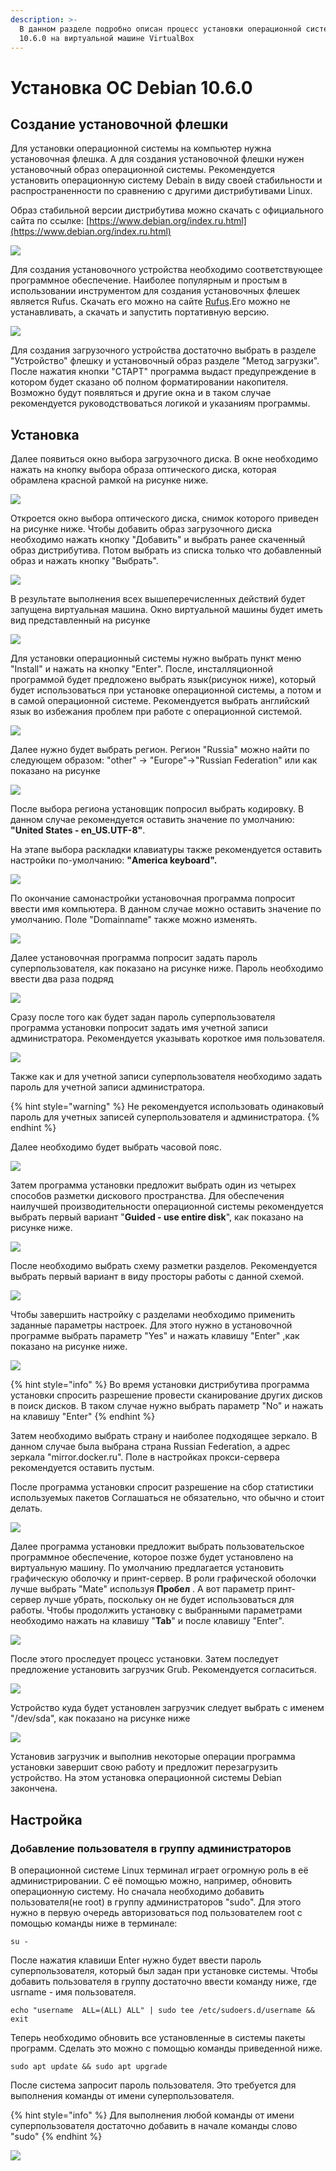 ```yaml
---
description: >-
  В данном разделе подробно описан процесс установки операционной системы Debian
  10.6.0 на виртуальной машине VirtualBox
---
```


# Установка ОС Debian 10.6.0

## Создание установочной флешки

Для установки операционной системы на компьютер нужна установочная флешка. А для создания установочной флешки нужен установочный образ операционной системы. Рекомендуется установить операционную систему  Debain в виду своей стабильности и распространенности по сравнению с другими дистрибутивами Linux.

Образ стабильной версии дистрибутива можно скачать с официального сайта по ссылке: [https://www.debian.org/index.ru.html](https://www.debian.org/index.ru.html)



![](../.gitbook/assets/image%20%281%29.png)

Для создания установочного устройства необходимо соответствующее программное обеспечение. Наиболее популярным и простым в использовании инструментом для создания установочных флешек является Rufus. Скачать его можно на сайте [Rufus](https://github.com/pbatard/rufus).Его можно не устанавливать, а скачать и запустить портативную версию.

![](../.gitbook/assets/1-chast.png)

Для создания загрузочного устройства достаточно выбрать в разделе "Устройство"  флешку и  установочный образ разделе "Метод загрузки". После нажатия кнопки "СТАРТ" программа выдаст предупреждение в котором будет сказано об полном форматировании накопителя. Возможно будут появляться и другие окна и в таком случае рекомендуется руководствоваться логикой и указаниям программы.

## Установка 

Далее появиться окно выбора загрузочного диска. В окне необходимо нажать на кнопку выбора образа оптического диска, которая обрамлена красной рамкой на рисунке ниже. 

![](../.gitbook/assets/vybor-zagruzochnogo-diska.png)

Откроется окно выбора оптического диска, снимок которого приведен на рисунке ниже. Чтобы  добавить образ загрузочного диска необходимо нажать кнопку "Добавить" и  выбрать ранее скаченный образ дистрибутива. Потом выбрать из списка только что добавленный образ и нажать кнопку "Выбрать". 

![](../.gitbook/assets/dobavlenie-opticheskogo-diska.png)

В результате выполнения всех вышеперечисленных действий  будет запущена виртуальная машина. Окно виртуальной машины будет иметь вид представленный на рисунке 

![](../.gitbook/assets/menyu-ustanovshika.png)

Для установки операционный системы нужно выбрать пункт меню "Install" и нажать на кнопку "Enter". После, инсталляционной программой будет предложено выбрать язык\(рисунок ниже\), который будет использоваться при  установке операционной системы, а потом и в самой операционной системе. Рекомендуется выбрать английский язык  во избежания проблем при работе с операционной системой.

![](../.gitbook/assets/ustanovka.-punkt-1.-vybor-yazyka..png)

Далее нужно будет выбрать регион. Регион "Russia" можно найти по следующем образом: "other" -&gt; "Europe"-&gt;"Russian Federation" или как показано на рисунке 

![](../.gitbook/assets/vybor-regiona-all.png)

После выбора региона установщик попросил выбрать кодировку. В данном случае рекомендуется оставить значение по умолчанию: **"United States - en\_US.UTF-8"**. 

На этапе выбора раскладки клавиатуры также рекомендуется оставить настройки по-умолчанию: **"America keyboard".**

![](../.gitbook/assets/ustanovka.-punkt-4.-raskladka-klaviatury..png)

По окончание самонастройки установочная программа попросит ввести имя компьютера. В данном случае можно оставить значение по умолчанию. Поле "Domainname" также можно изменять.

![](../.gitbook/assets/ustanovka.-punkt-5.-imya-khosta..png)

Далее установочная программа попросит задать пароль суперпользователя, как показано на рисунке ниже. Пароль необходимо ввести два раза подряд

![](../.gitbook/assets/ustanovka.-punkt-6.-parol-superpolzovatelya..png)

Сразу после того как будет задан пароль суперпользователя программа установки попросит задать имя учетной записи администратора. Рекомендуется указывать короткое имя пользователя.

![](../.gitbook/assets/ustanovka.-punkt-7-imya-adminastratora..png)

Также как и для учетной записи суперпользователя необходимо задать пароль для учетной записи администратора. 

{% hint style="warning" %}
Не рекомендуется использовать одинаковый пароль для учетных записей суперпользователя и администратора.
{% endhint %}

Далее необходимо будет выбрать часовой пояс.

![](../.gitbook/assets/ustanovka.-punkt-9-chasovoi-poyas..png)

Затем программа установки предложит выбрать один из четырех способов разметки дискового пространства. Для обеспечения наилучшей производительности операционной системы рекомендуется выбрать первый вариант "**Guided - use entire disk**", как показано на рисунке ниже.

![](../.gitbook/assets/ustanovka.-punkt-10-nastroika-razdelov..png)

После необходимо выбрать схему разметки разделов. Рекомендуется выбрать первый вариант в виду просторы работы с данной схемой.  

![](../.gitbook/assets/ustanovka.-punkt-12-razdely..png)

Чтобы завершить настройку с разделами необходимо применить заданные параметры настроек. Для этого нужно в установочной программе выбрать параметр "Yes" и нажать клавишу "Enter" ,как показано на рисунке ниже.

![](../.gitbook/assets/ustanovka.-punkt-13-razdely-zavershenie-yes..png)

{% hint style="info" %}
Во время установки дистрибутива программа установки спросить разрешение провести сканирование других дисков в поиск дисков. В таком случае нужно выбрать параметр "No" и нажать на клавишу "Enter"
{% endhint %}

Затем необходимо выбрать страну и наиболее подходящее зеркало. В данном случае была выбрана страна Russian Federation, а адрес зеркала "mirror.docker.ru". Поле в настройках прокси-сервера рекомендуется оставить пустым.

После программа установки спросит разрешение на сбор статистики используемых пакетов Соглашаться не обязательно, что обычно и стоит делать. 

![](../.gitbook/assets/ustanovka.-punkt-15-statistika.png)

Далее программа установки предложит выбрать пользовательское  программное обеспечение, которое позже будет установлено на виртуальную машину. По умолчанию предлагается установить графическую оболочку и принт-сервер. В роли графической оболочки лучше выбрать "Mate" используя **Пробел** . А вот параметр принт-сервер лучше убрать, поскольку он не будет использоваться для работы. Чтобы продолжить установку с выбранными параметрами необходимо нажать на клавишу "**Tab**" и после клавишу "Enter".

![](../.gitbook/assets/ustanovka.-punkt-16-programmnoe-obespechenie.png)

После этого проследует процесс установки. Затем последует предложение установить загрузчик Grub. Рекомендуется согласиться.

![](../.gitbook/assets/ustanovka.-punkt-grub-.png)

Устройство куда будет установлен загрузчик следует выбрать с именем "/dev/sda", как показано на рисунке ниже 

![](../.gitbook/assets/ustanovka.-punkt-17-put-grub.png)

Установив загрузчик и выполнив некоторые операции программа установки завершит свою работу и предложит перезагрузить устройство. На этом установка операционной системы Debian закончена.

## Настройка 

### Добавление пользователя в группу администраторов

В операционной системе Linux терминал играет огромную роль в её администрировании. С её помощью можно, например, обновить операционную систему. Но сначала необходимо добавить пользователя\(не root\)  в группу администраторов "sudo". Для этого нужно в первую очередь авторизоваться под пользователем root  c помощью команды ниже в терминале:

```text
su -
```

После нажатия клавиши Enter нужно будет ввести пароль суперпользователя, который был задан при установке системы.  Чтобы добавить пользователя в группу достаточно ввести команду ниже, где usrname - имя пользователя. 

```text
echo "username  ALL=(ALL) ALL" | sudo tee /etc/sudoers.d/username && exit
```

 Теперь необходимо обновить все установленные в системы пакеты программ. Сделать это можно с помощью команды приведенной ниже.

```text
sudo apt update && sudo apt upgrade
```

После система запросит пароль пользователя. Это требуется для выполнения команды от имени суперпользователя. 

{% hint style="info" %}
Для выполнения любой команды от имени суперпользователя достаточно добавить в начале команды слово "sudo"
{% endhint %}

![](../.gitbook/assets/sudo%20%281%29.png)

